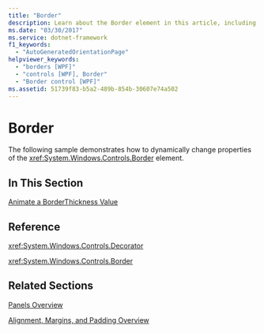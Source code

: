 ```yaml
---
title: "Border"
description: Learn about the Border element in this article, including how to dynamically change the properties of the Border element.
ms.date: "03/30/2017"
ms.service: dotnet-framework
f1_keywords: 
  - "AutoGeneratedOrientationPage"
helpviewer_keywords: 
  - "borders [WPF]"
  - "controls [WPF], Border"
  - "Border control [WPF]"
ms.assetid: 51739f83-b5a2-489b-854b-30607e74a502
---
```

# Border

The following sample demonstrates how to dynamically change properties of the <xref:System.Windows.Controls.Border> element.  
  
## In This Section  

 [Animate a BorderThickness Value](how-to-animate-a-borderthickness-value.md)  
  
## Reference  

 <xref:System.Windows.Controls.Decorator>  
  
 <xref:System.Windows.Controls.Border>  
  
## Related Sections  

 [Panels Overview](panels-overview.md)  
  
 [Alignment, Margins, and Padding Overview](../advanced/alignment-margins-and-padding-overview.md)
